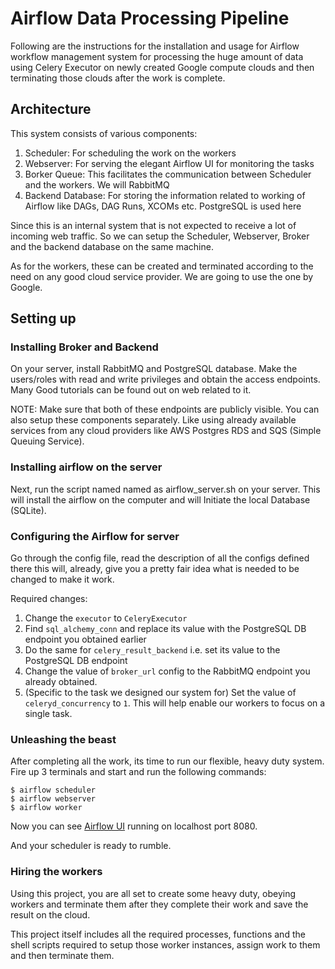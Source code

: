 # Airflow Data Processing Pipeline

Following are the instructions for the installation and usage for Airflow
workflow management system for processing the huge amount of data using
Celery Executor on newly created Google compute clouds and then terminating
those clouds after the work is complete.

## Architecture

This system consists of various components:

1. Scheduler: For scheduling the work on the workers
2. Webserver: For serving the elegant Airflow UI for monitoring the tasks
3. Borker Queue: This facilitates the communication between Scheduler and
the workers. We will RabbitMQ
4. Backend Database: For storing the information related to working of
Airflow like DAGs, DAG Runs, XCOMs etc. PostgreSQL is used here


Since this is an internal system that is not expected to receive a lot of
incoming web traffic. So we can setup the Scheduler, Webserver, Broker and
the backend database on the same machine.

As for the workers, these can be created and terminated according to the
need on any good cloud service provider. We are going to use the one by Google.


## Setting up

### Installing Broker and Backend
On your server, install RabbitMQ and PostgreSQL database. Make the users/roles
with read and write privileges and obtain the access endpoints. Many Good tutorials
can be found out on web related to it.

NOTE: Make sure that both of these endpoints are publicly visible. You can
also setup these components separately. Like using already available services
from any cloud providers like AWS Postgres RDS and SQS (Simple Queuing Service).

### Installing airflow on the server
Next, run the script named named as airflow_server.sh on your server. This
will install the airflow on the computer and will Initiate the local Database
(SQLite).

### Configuring the Airflow for server
Go through the config file, read the description of all the configs defined there
this will, already, give you a pretty fair idea what is needed to be changed to
make it work.

Required changes:

1. Change the `executor` to `CeleryExecutor`
2. Find `sql_alchemy_conn` and replace its value with the PostgreSQL DB endpoint you obtained earlier
3. Do the same for `celery_result_backend` i.e. set its value to the PostgreSQL DB endpoint
4. Change the value of `broker_url` config to the RabbitMQ endpoint you already obtained.
5. (Specific to the task we designed our system for) Set the value of `celeryd_concurrency` to `1`.
This will help enable our workers to focus on a single task.

### Unleashing the beast
After completing all the work, its time to run our flexible, heavy duty system.
Fire up 3 terminals and start and run the following commands:
```
$ airflow scheduler
$ airflow webserver
$ airflow worker
```

Now you can see [Airflow UI](http://localhost:8080) running on localhost port 8080.

And your scheduler is ready to rumble.

### Hiring the workers
Using this project, you are all set to create some heavy duty, obeying workers
and terminate them after they complete their work and save the result on the cloud.

This project itself includes all the required processes, functions and the shell scripts
required to setup those worker instances, assign work to them and then terminate them.

